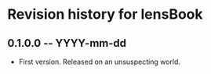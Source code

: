 # Revision history for lensBook

## 0.1.0.0 -- YYYY-mm-dd

* First version. Released on an unsuspecting world.
